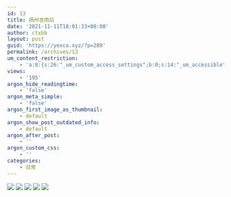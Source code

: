 ```yaml
---
id: 13
title: 扬州杏雨后
date: '2021-11-11T18:01:33+08:00'
author: ctxbb
layout: post
guid: 'https://yexca.xyz/?p=289'
permalink: /archives/13
um_content_restriction:
    - 'a:8:{s:26:"_um_custom_access_settings";b:0;s:14:"_um_accessible";i:0;s:28:"_um_access_hide_from_queries";b:0;s:19:"_um_noaccess_action";i:0;s:30:"_um_restrict_by_custom_message";i:0;s:27:"_um_restrict_custom_message";s:0:"";s:19:"_um_access_redirect";i:0;s:23:"_um_access_redirect_url";s:0:"";}'
views:
    - '195'
argon_hide_readingtime:
    - 'false'
argon_meta_simple:
    - 'false'
argon_first_image_as_thumbnail:
    - default
argon_show_post_outdated_info:
    - default
argon_after_post:
    - ''
argon_custom_css:
    - ''
categories:
    - 日常
---
```


![](https://cdn.statically.io/gh/yexca/picx-images-hosting@master/2021/11-扬州杏雨后/1.3cr7a6v19fc0.webp)
![](https://cdn.statically.io/gh/yexca/picx-images-hosting@master/2021/11-扬州杏雨后/2.6a9nc2b31gg0.webp)
![](https://cdn.statically.io/gh/yexca/picx-images-hosting@master/2021/11-扬州杏雨后/3.5saqmmz6s380.webp)
![](https://cdn.statically.io/gh/yexca/picx-images-hosting@master/2021/11-扬州杏雨后/4.4o9isl9872c0.webp)
![](https://cdn.statically.io/gh/yexca/picx-images-hosting@master/2021/11-扬州杏雨后/5.5do2087lo300.webp)


